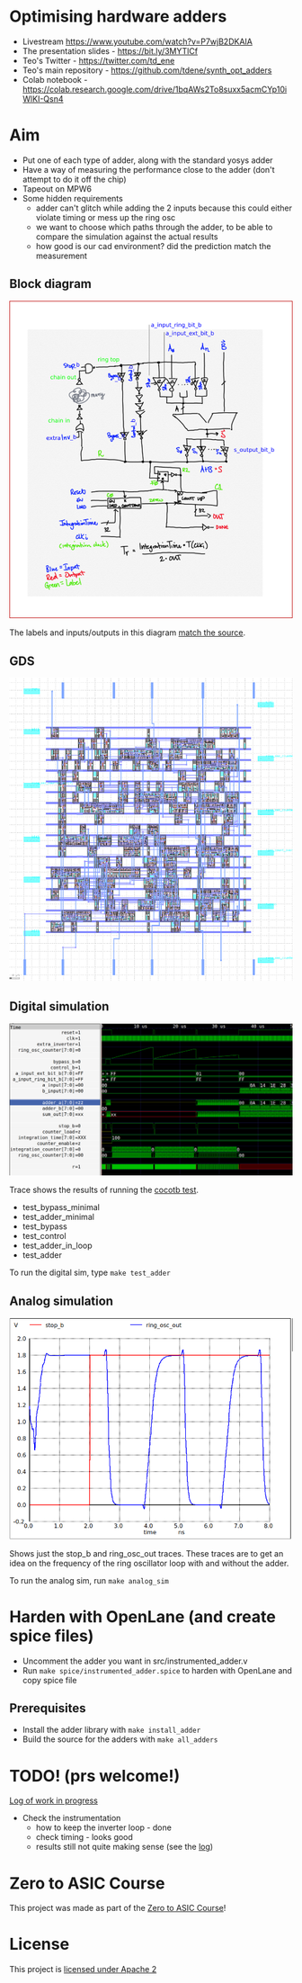 # Optimising hardware adders

* Livestream https://www.youtube.com/watch?v=P7wjB2DKAIA
* The presentation slides - https://bit.ly/3MYTlCf
* Teo's Twitter - https://twitter.com/td_ene
* Teo's main repository - https://github.com/tdene/synth_opt_adders
* Colab notebook - https://colab.research.google.com/drive/1bqAWs2To8suxx5acmCYp10iWlKI-Qsn4

# Aim

* Put one of each type of adder, along with the standard yosys adder
* Have a way of measuring the performance close to the adder (don't attempt to do it off the chip)
* Tapeout on MPW6
* Some hidden requirements
    * adder can't glitch while adding the 2 inputs because this could either violate timing or mess up the ring osc
    * we want to choose which paths through the adder, to be able to compare the simulation against the actual results
    * how good is our cad environment? did the prediction match the measurement

## Block diagram

![instrumented adder](docs/BasicMeasureDelay2.png)

The labels and inputs/outputs in this diagram [match the source](src/instrumented_adder.v).

## GDS 

![adder gds](docs/gds.png)

## Digital simulation

![trace](docs/trace.png)

Trace shows the results of running the [cocotb test](test/test_adder.py).

* test_bypass_minimal
* test_adder_minimal
* test_bypass
* test_control
* test_adder_in_loop
* test_adder

To run the digital sim, type `make test_adder`

## Analog simulation

![ripple](docs/ripple.png)

Shows just the stop_b and ring_osc_out traces. These traces are to get an idea on the frequency of the ring oscillator loop with and without the adder.

To run the analog sim, run `make analog_sim`

# Harden with OpenLane (and create spice files)

* Uncomment the adder you want in src/instrumented_adder.v
* Run `make spice/instrumented_adder.spice` to harden with OpenLane and copy spice file

## Prerequisites

* Install the adder library with `make install_adder`
* Build the source for the adders with `make all_adders`

# TODO! (prs welcome!)

[Log of work in progress](docs/log.md)

* Check the instrumentation
    * how to keep the inverter loop - done
    * check timing - looks good
    * results still not quite making sense (see the [log](docs/log.md))

# Zero to ASIC Course

This project was made as part of the [Zero to ASIC Course](https://zerotoasiccourse.com)!

# License

This project is [licensed under Apache 2](LICENSE)
